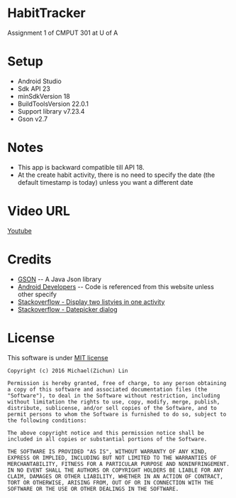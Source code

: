 # HabitTracker
Assignment 1 of CMPUT 301 at U of A

# Setup
* Android Studio
* Sdk API 23
* minSdkVersion 18
* BuildToolsVersion 22.0.1
* Support library v7.23.4
* Gson v2.7

# Notes
* This app is backward compatible till API 18.
* At the create habit activity, there is no need to specify the date (the default timestamp is today) unless you want a different date

# Video URL
[Youtube](https://youtu.be/luK7AtSaIbU)

# Credits
* [GSON](https://github.com/google/gson) -- A Java Json library
* [Android Developers](https://developer.android.com/index.html) -- Code is referenced from this website unless other specify
* [Stackoverflow - Display two listvies in one activity](http://stackoverflow.com/questions/17693578/android-how-to-display-2-listviews-in-one-activity-one-after-the-other)
* [Stackoverflow - Datepicker dialog](http://stackoverflow.com/questions/18267091/open-a-datepickerdialog-on-click-of-edittext-takes-two-clicks)

# License
This software is under [MIT license](https://opensource.org/licenses/MIT)
```
Copyright (c) 2016 Michael(Zichun) Lin

Permission is hereby granted, free of charge, to any person obtaining a copy of this software and associated documentation files (the "Software"), to deal in the Software without restriction, including without limitation the rights to use, copy, modify, merge, publish, distribute, sublicense, and/or sell copies of the Software, and to permit persons to whom the Software is furnished to do so, subject to the following conditions:

The above copyright notice and this permission notice shall be included in all copies or substantial portions of the Software.

THE SOFTWARE IS PROVIDED "AS IS", WITHOUT WARRANTY OF ANY KIND, EXPRESS OR IMPLIED, INCLUDING BUT NOT LIMITED TO THE WARRANTIES OF MERCHANTABILITY, FITNESS FOR A PARTICULAR PURPOSE AND NONINFRINGEMENT. IN NO EVENT SHALL THE AUTHORS OR COPYRIGHT HOLDERS BE LIABLE FOR ANY CLAIM, DAMAGES OR OTHER LIABILITY, WHETHER IN AN ACTION OF CONTRACT, TORT OR OTHERWISE, ARISING FROM, OUT OF OR IN CONNECTION WITH THE SOFTWARE OR THE USE OR OTHER DEALINGS IN THE SOFTWARE.
```
